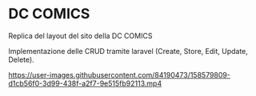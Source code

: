 <h1>DC COMICS</h1>

<p>Replica del layout del sito della DC COMICS</p>

<p>Implementazione delle CRUD tramite laravel (Create, Store, Edit, Update, Delete).</p>


https://user-images.githubusercontent.com/84190473/158579809-d1cb56f0-3d99-438f-a2f7-9e515fb92113.mp4

